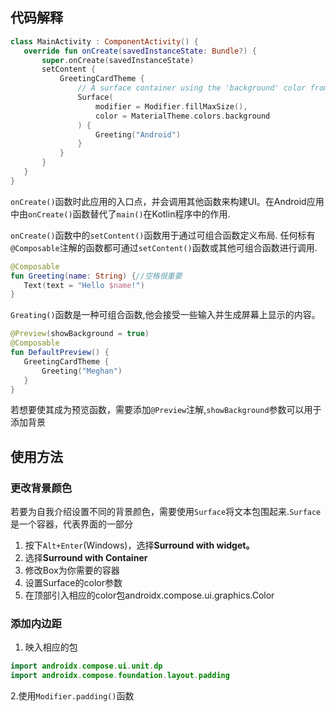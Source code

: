 ## 代码解释
```kotlin
class MainActivity : ComponentActivity() {
   override fun onCreate(savedInstanceState: Bundle?) {
       super.onCreate(savedInstanceState)
       setContent {
           GreetingCardTheme {
               // A surface container using the 'background' color from the theme
               Surface(
                   modifier = Modifier.fillMaxSize(),
                   color = MaterialTheme.colors.background
               ) {
                   Greeting("Android")
               }
           }
       }
   }
}
```

`onCreate()`函数时此应用的入口点，并会调用其他函数来构建UI。在Android应用中由`onCreate()`函数替代了`main()`在Kotlin程序中的作用.

`onCreate()`函数中的`setContent()`函数用于通过可组合函数定义布局.
任何标有`@Composable`注解的函数都可通过`setContent()`函数或其他可组合函数进行调用.

```kotlin
@Composable
fun Greeting(name: String) {//空格很重要
   Text(text = "Hello $name!")
}
```

`Greating()`函数是一种可组合函数,他会接受一些输入并生成屏幕上显示的内容。

```kotlin
@Preview(showBackground = true)
@Composable
fun DefaultPreview() {
   GreetingCardTheme {
       Greeting("Meghan")
   }
}
```

若想要使其成为预览函数，需要添加`@Preview`注解,`showBackground`参数可以用于添加背景

## 使用方法
### 更改背景颜色
若要为自我介绍设置不同的背景颜色，需要使用`Surface`将文本包围起来.`Surface`是一个容器，代表界面的一部分

1. 按下`Alt+Enter`(Windows)，选择**Surround with widget。**
2. 选择**Surround with Container**
3. 修改Box为你需要的容器
4. 设置Surface的color参数
5. 在顶部引入相应的color包androidx.compose.ui.graphics.Color

### 添加内边距
1. 映入相应的包
```kotlin
import androidx.compose.ui.unit.dp
import androidx.compose.foundation.layout.padding
```
2.使用`Modifier.padding()`函数